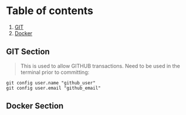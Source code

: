 # Table of contents
1. [GIT](#git-section)
2. [Docker](#docker-section)

## GIT Section
> This is used to allow GITHUB transactions. Need to be used in the terminal prior to committing:

```git config user.name "github_user"```\
```git config user.email "github_email"```

## Docker Section
